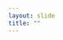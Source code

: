 ```yaml
---
layout: slide
title: ""
---
```


<section data-background-image="assets/images/Slide06.png" data-background-size="90%" data-background-position="center"></section>
